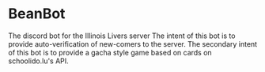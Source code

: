 # BeanBot
The discord bot for the Illinois Livers server
The intent of this bot is to provide auto-verification of new-comers to the server.
The secondary intent of this bot is to provide a gacha style game based on cards on schoolido.lu's API. 